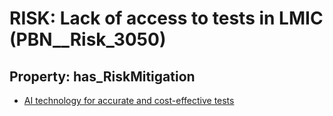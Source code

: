 # RISK: __Lack of access to tests in LMIC__ (PBN__Risk_3050)

## Property: has_RiskMitigation

* [AI technology for accurate and cost-effective tests](PBN__Mitigation_1403)


